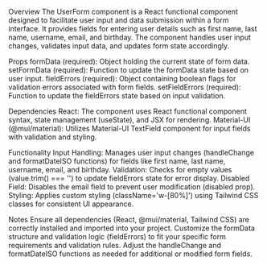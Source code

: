 Overview
The UserForm component is a React functional component designed to facilitate user input and data submission within a form interface. It provides fields for entering user details such as first name, last name, username, email, and birthday. The component handles user input changes, validates input data, and updates form state accordingly.

Props
formData (required): Object holding the current state of form data.
setFormData (required): Function to update the formData state based on user input.
fieldErrors (required): Object containing boolean flags for validation errors associated with form fields.
setFieldErrors (required): Function to update the fieldErrors state based on input validation.

<!-- Example -->

<!-- import React, { useState } from 'react';
import UserForm from '@/components/UserForm';

const UserProfilePage = () => {
    const initialFormData = {
        firstName: '',
        lastName: '',
        userName: '',
        email: '',
        birthday: '',
    };
    const [formData, setFormData] = useState(initialFormData);
    const [fieldErrors, setFieldErrors] = useState({
        firstName: false,
        lastName: false,
        userName: false,
        email: false,
        birthday: false,
    });

    return (
        <div>
            <UserForm formData={formData} setFormData={setFormData} fieldErrors={fieldErrors} setFieldErrors={setFieldErrors} />
            {/* Additional UI components or functionality */}
        </div>
    );
};

export default UserProfilePage; -->


Dependencies
React: The component uses React functional component syntax, state management (useState), and JSX for rendering.
Material-UI (@mui/material): Utilizes Material-UI TextField component for input fields with validation and styling.

Functionality
Input Handling: Manages user input changes (handleChange and formatDateISO functions) for fields like first name, last name, username, email, and birthday.
Validation: Checks for empty values (value.trim() === '') to update fieldErrors state for error display.
Disabled Field: Disables the email field to prevent user modification (disabled prop).
Styling: Applies custom styling (className='w-[80%]') using Tailwind CSS classes for consistent UI appearance.

Notes
Ensure all dependencies (React, @mui/material, Tailwind CSS) are correctly installed and imported into your project.
Customize the formData structure and validation logic (fieldErrors) to fit your specific form requirements and validation rules.
Adjust the handleChange and formatDateISO functions as needed for additional or modified form fields.
